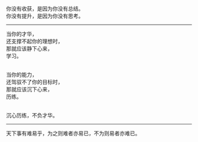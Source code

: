 你没有收获，是因为你没有总结。</br>
你没有提升，是因为你没有思考。</br>

---
当你的才华，</br>
还支撑不起你的理想时，</br>
那就应该静下心来，</br>
学习。</br></br>

当你的能力，</br>
还驾驭不了你的目标时，</br>
那就应该沉下心来，</br>
历练。</br></br>

沉心历练，不负才华。

---
天下事有难易乎，为之则难者亦易已，不为则易者亦难已。


